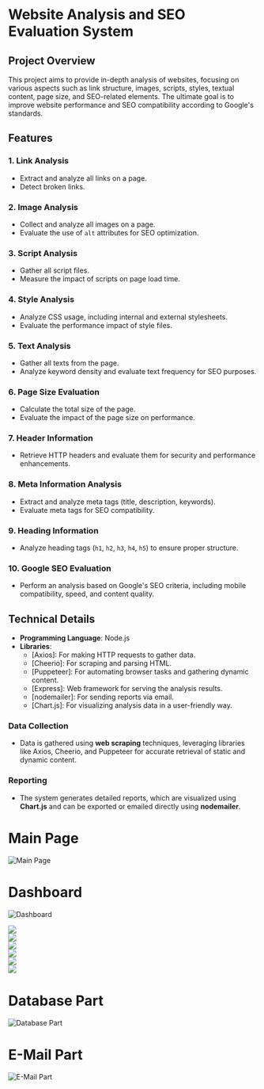 # Website Analysis and SEO Evaluation System

## Project Overview

This project aims to provide in-depth analysis of websites, focusing on various aspects such as link structure, images, scripts, styles, textual content, page size, and SEO-related elements. The ultimate goal is to improve website performance and SEO compatibility according to Google's standards.

## Features

### 1. **Link Analysis**
- Extract and analyze all links on a page.
- Detect broken links.

### 2. **Image Analysis**
- Collect and analyze all images on a page.
- Evaluate the use of `alt` attributes for SEO optimization.

### 3. **Script Analysis**
- Gather all script files.
- Measure the impact of scripts on page load time.

### 4. **Style Analysis**
- Analyze CSS usage, including internal and external stylesheets.
- Evaluate the performance impact of style files.

### 5. **Text Analysis**
- Gather all texts from the page.
- Analyze keyword density and evaluate text frequency for SEO purposes.

### 6. **Page Size Evaluation**
- Calculate the total size of the page.
- Evaluate the impact of the page size on performance.

### 7. **Header Information**
- Retrieve HTTP headers and evaluate them for security and performance enhancements.

### 8. **Meta Information Analysis**
- Extract and analyze meta tags (title, description, keywords).
- Evaluate meta tags for SEO compatibility.

### 9. **Heading Information**
- Analyze heading tags (`h1`, `h2`, `h3`, `h4`, `h5`) to ensure proper structure.

### 10. **Google SEO Evaluation**
- Perform an analysis based on Google's SEO criteria, including mobile compatibility, speed, and content quality.

## Technical Details

- **Programming Language**: Node.js
- **Libraries**: 
  - [Axios]: For making HTTP requests to gather data.
  - [Cheerio]: For scraping and parsing HTML.
  - [Puppeteer]: For automating browser tasks and gathering dynamic content.
  - [Express]: Web framework for serving the analysis results.
  - [nodemailer]: For sending reports via email.
  - [Chart.js]: For visualizing analysis data in a user-friendly way.
  
### Data Collection
- Data is gathered using **web scraping** techniques, leveraging libraries like Axios, Cheerio, and Puppeteer for accurate retrieval of static and dynamic content.

### Reporting
- The system generates detailed reports, which are visualized using **Chart.js** and can be exported or emailed directly using **nodemailer**.


# Main Page
![Main Page](https://github.com/emirhandev/Google-Web-Seo-Checker-/blob/main/pics/1.png)<br/>

# Dashboard
![Dashboard](https://github.com/emirhandev/Google-Web-Seo-Checker-/blob/main/pics/2.png)<br/>


![](https://github.com/emirhandev/Google-Web-Seo-Checker-/blob/main/pics/3.png)<br/>
![](https://github.com/emirhandev/Google-Web-Seo-Checker-/blob/main/pics/4.png)<br/>
![](https://github.com/emirhandev/Google-Web-Seo-Checker-/blob/main/pics/5.png)<br/>
![](https://github.com/emirhandev/Google-Web-Seo-Checker-/blob/main/pics/6.png)<br/>
![](https://github.com/emirhandev/Google-Web-Seo-Checker-/blob/main/pics/7.png)<br/>
![](https://github.com/emirhandev/Google-Web-Seo-Checker-/blob/main/pics/8.png)<br/>
# Database Part
![Database Part](https://github.com/emirhandev/Google-Web-Seo-Checker-/blob/main/pics/9.png)<br/>
# E-Mail Part
![E-Mail Part](https://github.com/emirhandev/Google-Web-Seo-Checker-/blob/main/pics/10.png)<br/>

